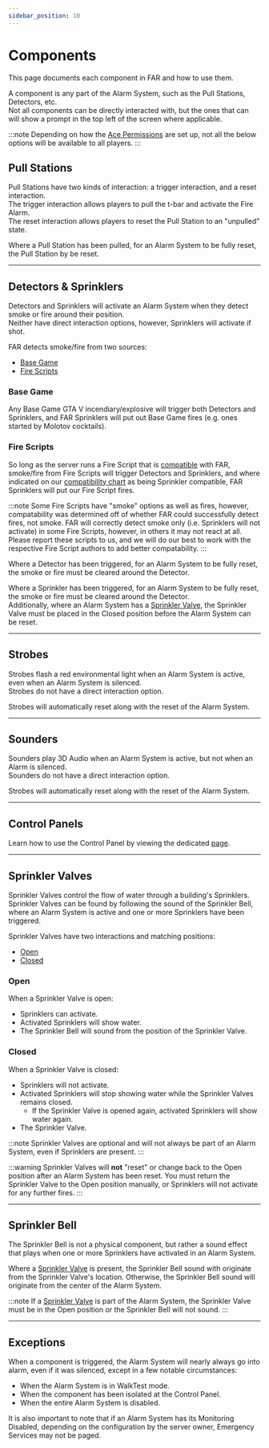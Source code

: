 ```yaml
---
sidebar_position: 10
---
```


# Components

This page documents each component in FAR and how to use them.

A component is any part of the Alarm System, such as the Pull Stations, Detectors, etc.  
Not all components can be directly interacted with, but the ones that can will show a prompt in the top left of the screen where applicable.

:::note
Depending on how the [Ace Permissions](../config.md#permissions) are set up, not all the below options will be available to all players.
:::

## Pull Stations

Pull Stations have two kinds of interaction: a trigger interaction, and a reset interaction.  
The trigger interaction allows players to pull the t-bar and activate the Fire Alarm.  
The reset interaction allows players to reset the Pull Station to an "unpulled" state.

Where a Pull Station has been pulled, for an Alarm System to be fully reset, the Pull Station by be reset.

***

## Detectors & Sprinklers

Detectors and Sprinklers will activate an Alarm System when they detect smoke or fire around their position.  
Neither have direct interaction options, however, Sprinklers will activate if shot.

FAR detects smoke/fire from two sources:
- [Base Game](#base-game)
- [Fire Scripts](#fire-scripts)

### Base Game

Any Base Game GTA V incendiary/explosive will trigger both Detectors and Sprinklers, and FAR Sprinklers will put out Base Game fires (e.g. ones started by Molotov cocktails).

### Fire Scripts

So long as the server runs a Fire Script that is [compatible](../index.md#fire-script-compatibility-list) with FAR, smoke/fire from Fire Scripts will trigger Detectors and Sprinklers, and where indicated on our [compatibility chart](../index.md#fire-script-compatibility-list) as being Sprinkler compatible, FAR Sprinklers will put our Fire Script fires.

:::note
Some Fire Scripts have "smoke" options as well as fires, however, compatability was determined off of whether FAR could successfully detect fires, not smoke. FAR will correctly detect smoke only (i.e. Sprinklers will not activate) in some Fire Scripts, however, in others it may not react at all. Please report these scripts to us, and we will do our best to work with the respective Fire Script authors to add better compatability.
:::

Where a Detector has been triggered, for an Alarm System to be fully reset, the smoke or fire must be cleared around the Detector.

Where a Sprinkler has been triggered, for an Alarm System to be fully reset, the smoke or fire must be cleared around the Detector.  
Additionally, where an Alarm System has a [Sprinkler Valve](#sprinkler-valves), the Sprinkler Valve must be placed in the Closed position before the Alarm System can be reset.

***

## Strobes

Strobes flash a red environmental light when an Alarm System is active, even when an Alarm System is silenced.  
Strobes do not have a direct interaction option.

Strobes will automatically reset along with the reset of the Alarm System.

***

## Sounders

Sounders play 3D Audio when an Alarm System is active, but not when an Alarm is silenced.  
Sounders do not have a direct interaction option.

Strobes will automatically reset along with the reset of the Alarm System.

***

## Control Panels

Learn how to use the Control Panel by viewing the dedicated [page](panel.md).

***

## Sprinkler Valves

Sprinkler Valves control the flow of water through a building's Sprinklers.  
Sprinkler Valves can be found by following the sound of the Sprinkler Bell, where an Alarm System is active and one or more Sprinklers have been triggered.

Sprinkler Valves have two interactions and matching positions:
- [Open](#open)
- [Closed](#closed)
 
### Open

When a Sprinkler Valve is open:
- Sprinklers can activate.
- Activated Sprinklers will show water.
- The Sprinkler Bell will sound from the position of the Sprinkler Valve.

### Closed

When a Sprinkler Valve is closed:
- Sprinklers will not activate.
- Activated Sprinklers will stop showing water while the Sprinkler Valves remains closed.
  - If the Sprinkler Valve is opened again, activated Sprinklers will show water again.
- The Sprinkler Valve.

:::note
Sprinkler Valves are optional and will not always be part of an Alarm System, even if Sprinklers are present.
:::

:::warning
Sprinkler Valves will **not** "reset" or change back to the Open position after an Alarm System has been reset. You must return the Sprinkler Valve to the Open position manually, or Sprinklers will not activate for any further fires.
:::

***

## Sprinkler Bell

The Sprinkler Bell is not a physical component, but rather a sound effect that plays when one or more Sprinklers have activated in an Alarm System.

Where a [Sprinkler Valve](#sprinkler-valves) is present, the Sprinkler Bell sound with originate from the Sprinkler Valve's location.
Otherwise, the Sprinkler Bell sound will originate from the center of the Alarm System.

:::note
If a [Sprinkler Valve](#sprinkler-valves) is part of the Alarm System, the Sprinkler Valve must be in the Open position or the Sprinkler Bell will not sound.
:::

***

## Exceptions

When a component is triggered, the Alarm System will nearly always go into alarm, even if it was silenced, except in a few notable circumstances:
- When the Alarm System is in WalkTest mode.
- When the component has been isolated at the Control Panel.
- When the entire Alarm System is disabled.

It is also important to note that if an Alarm System has its Monitoring Disabled, depending on the configuration by the server owner, Emergency Services may not be paged.
